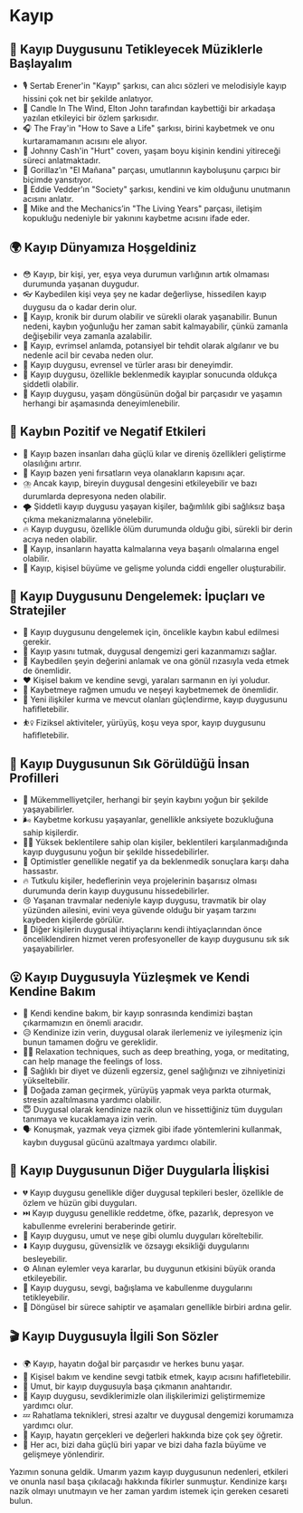 # Kayıp

## 🎵 Kayıp Duygusunu Tetikleyecek Müziklerle Başlayalım

* 🎙️ Sertab Erener'in "Kayıp" şarkısı, can alıcı sözleri ve melodisiyle kayıp hissini çok net bir şekilde anlatıyor.
* 🎵 Candle In The Wind, Elton John tarafından kaybettiği bir arkadaşa yazılan etkileyici bir özlem şarkısıdır.
* 🎧 The Fray'in "How to Save a Life" şarkısı, birini kaybetmek ve onu kurtaramamanın acısını ele alıyor.
* 🎷 Johnny Cash'in "Hurt" coverı, yaşam boyu kişinin kendini yitireceği süreci anlatmaktadır.
* 🎺 Gorillaz’ın "El Mañana" parçası, umutlarının kayboluşunu çarpıcı bir biçimde yansıtıyor.
* 🎹 Eddie Vedder'ın "Society" şarkısı, kendini ve kim olduğunu unutmanın acısını anlatır.
* 🎼 Mike and the Mechanics’in "The Living Years" parçası, iletişim kopukluğu nedeniyle bir yakınını kaybetme acısını ifade eder.

## 🌍 Kayıp Dünyamıza Hoşgeldiniz

* 😳 Kayıp, bir kişi, yer, eşya veya durumun varlığının artık olmaması durumunda yaşanan duygudur.
* 👓 Kaybedilen kişi veya şey ne kadar değerliyse, hissedilen kayıp duygusu da o kadar derin olur.
* 📖 Kayıp, kronik bir durum olabilir ve sürekli olarak yaşanabilir. Bunun nedeni, kaybın yoğunluğu her zaman sabit kalmayabilir, çünkü zamanla değişebilir veya zamanla azalabilir.
* 🔄 Kayıp, evrimsel anlamda, potansiyel bir tehdit olarak algılanır ve bu nedenle acil bir cevaba neden olur.
* 🧭 Kayıp duygusu, evrensel ve türler arası bir deneyimdir.
* 🌳 Kayıp duygusu, özellikle beklenmedik kayıplar sonucunda oldukça şiddetli olabilir.
* 🎈 Kayıp duygusu, yaşam döngüsünün doğal bir parçasıdır ve yaşamın herhangi bir aşamasında deneyimlenebilir.

## 💫 Kaybın Pozitif ve Negatif Etkileri

* 🌟 Kayıp bazen insanları daha güçlü kılar ve direniş özellikleri geliştirme olasılığını artırır.
* 🎁 Kayıp bazen yeni fırsatların veya olanakların kapısını açar.
* ⛈️ Ancak kayıp, bireyin duygusal dengesini etkileyebilir ve bazı durumlarda depresyona neden olabilir.
* 🌪️ Şiddetli kayıp duygusu yaşayan kişiler, bağımlılık gibi sağlıksız başa çıkma mekanizmalarına yönelebilir.
* 🔥 Kayıp duygusu, özellikle ölüm durumunda olduğu gibi, sürekli bir derin acıya neden olabilir.
* 📛 Kayıp, insanların hayatta kalmalarına veya başarılı olmalarına engel olabilir.
* 🚧 Kayıp, kişisel büyüme ve gelişme yolunda ciddi engeller oluşturabilir.

## 🚀 Kayıp Duygusunu Dengelemek: İpuçları ve Stratejiler

* 🌱 Kayıp duygusunu dengelemek için, öncelikle kaybın kabul edilmesi gerekir.
* 🌾 Kayıp yasını tutmak, duygusal dengemizi geri kazanmamızı sağlar.
* 🐌 Kaybedilen şeyin değerini anlamak ve ona gönül rızasıyla veda etmek de önemlidir.
* ❤️ Kişisel bakım ve kendine sevgi, yaraları sarmanın en iyi yoludur.
* 🌈 Kaybetmeye rağmen umudu ve neşeyi kaybetmemek de önemlidir.
* 🎈 Yeni ilişkiler kurma ve mevcut olanları güçlendirme, kayıp duygusunu hafifletebilir.
* ⛹️‍♀️ Fiziksel aktiviteler, yürüyüş, koşu veya spor, kayıp duygusunu hafifletebilir.

## 🔎 Kayıp Duygusunun Sık Görüldüğü İnsan Profilleri

* 🥇 Mükemmelliyetçiler, herhangi bir şeyin kaybını yoğun bir şekilde yaşayabilirler.
* 🌬️ Kaybetme korkusu yaşayanlar, genellikle anksiyete bozukluğuna sahip kişilerdir.
* 👩‍💼 Yüksek beklentilere sahip olan kişiler, beklentileri karşılanmadığında kayıp duygusunu yoğun bir şekilde hissedebilirler.
* 🌈 Optimistler genellikle negatif ya da beklenmedik sonuçlara karşı daha hassastır.
* 🔥 Tutkulu kişiler, hedeflerinin veya projelerinin başarısız olması durumunda derin kayıp duygusunu hissedebilirler.
* 😢 Yaşanan travmalar nedeniyle kayıp duygusu, travmatik bir olay yüzünden ailesini, evini veya güvende olduğu bir yaşam tarzını kaybeden kişilerde görülür.
* 🥽 Diğer kişilerin duygusal ihtiyaçlarını kendi ihtiyaçlarından önce önceliklendiren hizmet veren profesyoneller de kayıp duygusunu sık sık yaşayabilirler.

## 😮 Kayıp Duygusuyla Yüzleşmek ve Kendi Kendine Bakım

* 🥇 Kendi kendine bakım, bir kayıp sonrasında kendimizi baştan çıkarmamızın en önemli aracıdır.
* 😥 Kendinize izin verin, duygusal olarak ilerlemeniz ve iyileşmeniz için bunun tamamen doğru ve gereklidir.
* 💆‍♀️ Relaxation techniques, such as deep breathing, yoga, or meditating, can help manage the feelings of loss.
* 🍎 Sağlıklı bir diyet ve düzenli egzersiz, genel sağlığınızı ve zihniyetinizi yükseltebilir.
* 🌲 Doğada zaman geçirmek, yürüyüş yapmak veya parkta oturmak, stresin azaltılmasına yardımcı olabilir.
* 😇 Duygusal olarak kendinize nazik olun ve hissettiğiniz tüm duyguları tanımaya ve kucaklamaya izin verin.
* 🗣️ Konuşmak, yazmak veya çizmek gibi ifade yöntemlerini kullanmak, kaybın duygusal gücünü azaltmaya yardımcı olabilir.

## 💓 Kayıp Duygusunun Diğer Duygularla İlişkisi

* 💔 Kayıp duygusu genellikle diğer duygusal tepkileri besler, özellikle de özlem ve hüzün gibi duyguları.
* ⏭️ Kayıp duygusu genellikle reddetme, öfke, pazarlık, depresyon ve kabullenme evrelerini beraberinde getirir.
* 🚧 Kayıp duygusu, umut ve neşe gibi olumlu duyguları köreltebilir.
* ⬇️ Kayıp duygusu, güvensizlik ve özsaygı eksikliği duygularını besleyebilir.
* ⚙️ Alınan eylemler veya kararlar, bu duygunun etkisini büyük oranda etkileyebilir.
* 📜 Kayıp duygusu, sevgi, bağışlama ve kabullenme duygularını tetikleyebilir.
* 🔄 Döngüsel bir sürece sahiptir ve aşamaları genellikle birbiri ardına gelir.

## 🎬 Kayıp Duygusuyla İlgili Son Sözler

* 🌍 Kayıp, hayatın doğal bir parçasıdır ve herkes bunu yaşar.
* 💭 Kişisel bakım ve kendine sevgi tatbik etmek, kayıp acısını hafifletebilir.
* 🌈 Umut, bir kayıp duygusuyla başa çıkmanın anahtarıdır.
* 🔄 Kayıp duygusu, sevdiklerimizle olan ilişkilerimizi geliştirmemize yardımcı olur.
* 💤 Rahatlama teknikleri, stresi azaltır ve duygusal dengemizi korumamıza yardımcı olur.
* 🎁 Kayıp, hayatın gerçekleri ve değerleri hakkında bize çok şey öğretir.
* 🥇 Her acı, bizi daha güçlü biri yapar ve bizi daha fazla büyüme ve gelişmeye yönlendirir.

Yazımın sonuna geldik. Umarım yazım kayıp duygusunun nedenleri, etkileri ve onunla nasıl başa çıkılacağı hakkında fikirler sunmuştur. Kendinize karşı nazik olmayı unutmayın ve her zaman yardım istemek için gereken cesareti bulun.
